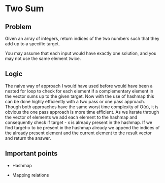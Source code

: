 # Two Sum

## Problem

Given an array of integers, return indices of the two numbers such that they add up to a specific target.

You may assume that each input would have exactly one solution, and you may not use the same element twice.

## Logic

The naive way of approach I would have used before would have been a nested for loop to check for each element if a complementary element in the vector sums up to the given target. Now with the use of hashmap this can be done highly efficiently with a two pass or one pass approach. Though both approaches have the same worst time complexity of O(n), it is obvious the one pass approach is more time efficient. As we iterate through the vector of elements we add each element to the hashmap and consequently check if target - x is already present in the hashmap. If we find target-x to be present in the hashmap already we append the indices of the already present element and the current element to the result vector and return the answer.

## Important points

- Hashmap

- Mapping relations